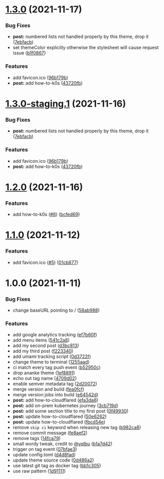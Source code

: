# [1.3.0](https://github.com/kunish/website/compare/v1.2.0...v1.3.0) (2021-11-17)


### Bug Fixes

* **post:** numbered lists not handled properly by this theme, drop it ([7ebfacb](https://github.com/kunish/website/commit/7ebfacb668e2d233e4df5e0ee5e82541275d8514))
* set themeColor explicitly otherwise the <nil> stylesheet will cause request issue ([b1f0867](https://github.com/kunish/website/commit/b1f08679a3475d296ee487793d8232df6b56cdc3))


### Features

* add favicon.ico ([96b179b](https://github.com/kunish/website/commit/96b179be47f6c6fada09e58fefa41c0a6a8b70da))
* **post:** add how-to-k0s ([43720fb](https://github.com/kunish/website/commit/43720fb98ea3cb02479600d94f2d871f70002da3))

# [1.3.0-staging.1](https://github.com/kunish/website/compare/v1.2.0...v1.3.0-staging.1) (2021-11-16)


### Bug Fixes

* **post:** numbered lists not handled properly by this theme, drop it ([7ebfacb](https://github.com/kunish/website/commit/7ebfacb668e2d233e4df5e0ee5e82541275d8514))


### Features

* add favicon.ico ([96b179b](https://github.com/kunish/website/commit/96b179be47f6c6fada09e58fefa41c0a6a8b70da))
* **post:** add how-to-k0s ([43720fb](https://github.com/kunish/website/commit/43720fb98ea3cb02479600d94f2d871f70002da3))

# [1.2.0](https://github.com/kunish/website/compare/v1.1.0...v1.2.0) (2021-11-16)


### Features

* add how-to-k0s ([#6](https://github.com/kunish/website/issues/6)) ([bcfed69](https://github.com/kunish/website/commit/bcfed6981fa5b8a0966259b6f8e3139ffdb9937b))

# [1.1.0](https://github.com/kunish/website/compare/v1.0.0...v1.1.0) (2021-11-12)


### Features

* add favicon.ico ([#5](https://github.com/kunish/website/issues/5)) ([01cb877](https://github.com/kunish/website/commit/01cb87759f29d0010b0f3475a987499d3dabac12))

# 1.0.0 (2021-11-11)


### Bug Fixes

* change baseURL pointing to / ([58ab988](https://github.com/kunish/website/commit/58ab9885855b65c8bab84d4057c8b8854e0eb42b))


### Features

* add google analytics tracking ([ef7b60f](https://github.com/kunish/website/commit/ef7b60fada1266d2e463b8e73c2a3dd3cbe1444b))
* add menu items ([541c2a8](https://github.com/kunish/website/commit/541c2a8bcbfb532303420f7663b8ba8b8c8502bb))
* add my second post ([d3bc813](https://github.com/kunish/website/commit/d3bc8136ee5d1108d86de822e8bc94bebc9b7572))
* add my third post ([f223340](https://github.com/kunish/website/commit/f223340e7058f0a8d96621e67d139c3bada9ec01))
* add umami tracking script ([0d3722f](https://github.com/kunish/website/commit/0d3722fe8bce5c32be99e2a764ad6f262a67f6b0))
* change theme to terminal ([1255aad](https://github.com/kunish/website/commit/1255aad74c0dc13351c7de33b5c2cf8ebc7ef88c))
* ci match every tag push event ([b52950c](https://github.com/kunish/website/commit/b52950c1253af6351b25720b12fba2cd00c11abf))
* drop ananke theme ([1ef8891](https://github.com/kunish/website/commit/1ef88912f674f6833c984471da91aa0f530cc2ee))
* echo out tag name ([4709d02](https://github.com/kunish/website/commit/4709d022fe05711d360b913b2d312e340c4e9c70))
* enable semver metadata tag ([2d20072](https://github.com/kunish/website/commit/2d200723e54ab04a7c0d82dc852815e7eda1ad9b))
* merge version and build ([fea0fcf](https://github.com/kunish/website/commit/fea0fcf3cc00433a3d573892c84f56fa07b7ab42))
* merge version jobs into build ([e64542d](https://github.com/kunish/website/commit/e64542dbae8a7e6064fc049b5cea5240ab63f86d))
* **post:** add how-to-cloudflared ([efa3da6](https://github.com/kunish/website/commit/efa3da6ad1b058ba8b7b25a78779782b6c9d96bd))
* **post:** add on-prem kubernetes journey ([3cb719d](https://github.com/kunish/website/commit/3cb719d9bf4c626a166f1bc7e6452ff7320c0a59))
* **post:** add some section title to my first post ([0f49930](https://github.com/kunish/website/commit/0f4993008bab34f2cf2dee5eef1018a896406c0c))
* **post:** update how-to-cloudflared ([50e6262](https://github.com/kunish/website/commit/50e626238c7b2dec2bc0f688e4d989c6e9e18974))
* **post:** update how-to-cloudflared ([fbcd54e](https://github.com/kunish/website/commit/fbcd54ed0a3fa25da342bcef04e701c7e044871e))
* remove `skip ci` keyword when releasing new tag ([b982ca8](https://github.com/kunish/website/commit/b982ca89316394bb2b2faf0312066645be02fb16))
* remove commit message ([fe8aef2](https://github.com/kunish/website/commit/fe8aef2acfd0e87a2f6d5cc070be0aebc50b2a29))
* remove tags ([14fca79](https://github.com/kunish/website/commit/14fca79be89b736b424eb884d016833b09d6b8db))
* small wordy tweak, credit to [@yqlbu](https://github.com/yqlbu) ([b1a7d42](https://github.com/kunish/website/commit/b1a7d42bec6a2b590af131bd6bc4fffd92336ed6))
* trigger on tag event ([07bfae3](https://github.com/kunish/website/commit/07bfae38fe49154cfd0e39d2c69c702264342334))
* update config.toml ([d4d8fad](https://github.com/kunish/website/commit/d4d8fad6481a29ac2a8c973b393511f5d8b0013f))
* update theme source code ([0d486a2](https://github.com/kunish/website/commit/0d486a27d738ef4f3e45bfeaace7cd0a4095cf3d))
* use latest git tag as docker tag ([bb1c305](https://github.com/kunish/website/commit/bb1c30572b75c198100a0a3033ac5ff441bc5681))
* use raw pattern ([1d91111](https://github.com/kunish/website/commit/1d91111f3a70675bf8d3e8e56f6241d132a337fb))
